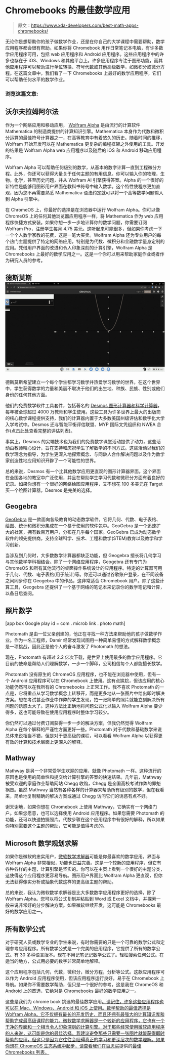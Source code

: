 # Chromebooks 的最佳数学应用

> 原文：<https://www.xda-developers.com/best-math-apps-chromebooks/>

无论你是想帮助你的孩子做数学作业，还是在你自己的大学课程中需要帮助，数学应用程序都会很有帮助。如果你将 Chromebook 用作日常笔记本电脑，有许多数学应用程序可用，包括 web 应用程序和 Android 应用程序。这些应用程序中的许多也存在于 iOS、Windows 和其他平台上。许多应用程序专注于图形功能，而其他应用程序可以帮助进行单位转换、符号代数或其他高级数学，如微积分或微分方程。在这篇文章中，我们看了一下 Chromebooks 上最好的数学应用程序，它们可以帮助任何水平的数学作业。

### 浏览这篇文章:

## 沃尔夫拉姆阿尔法

作为一个网络应用和移动应用， [Wolfram Alpha](https://www.wolframalpha.com) 是由流行的计算软件 Mathematica 的制造商提供的计算知识引擎。Mathematica 本身作为代数和微积分运算的最佳符号计算器之一，在高等教育中有着悠久的历史。随着时间的推移，Wolfram 开始开发可以在 Mathematica 更复杂的编程框架之外使用的工具。开发的结果是 Wolfram Alpha web 应用程序以及随后的 iOS 和 Android 移动应用程序。

Wolfram Alpha 可以帮助任何级别的数学，从基本的数字计算一直到工程微分方程。此外，你还可以获得大量关于任何主题的有用信息。你可以输入你的物理，生物，化学，甚至历史问题，并从 Wolfram AI 引擎获得答案。Alpha 的一个很好的新特性是能够用图形用户界面在教科书符号中输入数学。这个特性使程序更加直观，因为您不再需要熟悉 Mathematica 语法约定就可以将一个高等数学问题输入到 Alpha 引擎中。

在 ChromeOS 上，你最好的选择是在浏览器中运行 Wolfram Alpha。你可以像 ChromeOS 上的任何其他浏览器应用程序一样，将 Mathematica 作为 web 应用程序快捷方式安装。如果你想一步一步地计算你的数学问题，你需要订阅 Wolfram Pro，注册学生每月 4.75 美元。这听起来可能很多，但如果你考虑一下一个个人数学家教的花费，这是一笔大买卖。Wolfram Alpha 还为专业用户的每个热门主题提供了特定的网络应用，特别是为代数、微积分和金融数学量身定制的应用。凭借用户界面的改进和令人印象深刻的计算引擎，Wolfram Alpha 是 Chromebooks 上最好的数学应用之一。这是一个你可以用来帮助家庭作业或者作为研究人员的参考。

## 德斯莫斯![Demos on Chrome OS ](img/6f025d19b196a48c3eaad7fd3814bfb5.png)

德斯莫斯希望建立一个每个学生都学习数学并热爱学习数学的世界，在这个世界中，学生获得数学的力量和美丽不取决于他们的出生地、种族、民族、性别或他们身份的任何其他方面。

他们的免费数学软件工具套件，包括著名的 [Desmos 图形计算器和科学计算器](https://www.desmos.com)，每年被全球超过 4000 万教师和学生使用。这些工具为许多世界上最大的出版商的核心数学课程提供支持，我们的计算器内置于大多数美国州级评估和数字化大学入学考试中。Desmos 还与智能平衡评估联盟、MYP 国际文凭组织和 NWEA 合作(点击此处查看完整的评估列表)。

事实上，Desmos 的尖端技术也为我们的免费数字课堂活动提供了动力，这些活动由教师精心设计，旨在支持和庆祝学生了解数学的不同方式。这些活动以我们的教学理念为指导，为学生更深入地探索概念、与同龄人合作解决问题以及作为数学家创造性地应用知识开辟了一个可能性的世界。

总的来说，Desmos 有一个比其他数学应用更直观的图形计算器界面。这个界面在全国各地的教室中广泛使用，并且在帮助学生学习代数和微积分方面有着良好的记录。如果你想有一个很好的网络绘图应用程序，又不想花 100 多美元在 Target 买一个绘图计算器，Desmos 是完美的选择。

## Geogebra

[GeoGebra](https://www.geogebra.org/download) 是一款面向各级教育的动态数学软件，它将几何、代数、电子表格、绘图、统计和微积分集成在一个易于使用的软件包中。GeoGebra 是一个迅速扩大的社区，拥有数百万用户，分布在几乎每个国家。GeoGebra 已成为动态数学软件的领先提供商，支持全球科学、技术、工程和数学(STEM)教育以及教学和学习创新。

当涉及到几何时，大多数数学计算器都缺乏功能，但 Geogebra 擅长将几何学习与其他数学学科相结合。除了一个网络应用程序，Geogebra 还有专门为 ChromeOS 和所有其他流行的桌面操作系统设计的应用程序。特定的计算器可用于几何、代数、电子表格(用于统计)等。你还可以通过谷歌账户登录，在不同设备之间同步你在 Geogebra 中的作品，这非常适合 Chromebook 用户。除了这些计算工具，Geogebra 还提供了一个基于网络的笔记本来记录你的数学笔记和计算，以备日后查阅。

## 照片数学

[app box Google play id = com . microb link . photo math]

Photomath 是由一位父亲创建的，他正在寻找一种方法来帮助他的孩子做数学作业。作为一名工程师，Damir 经常发现试图用一种简单易懂的方式解释数学概念是一项挑战，因此正是他个人的奋斗激发了 Photomath 的想法。

现在，Photomath 有超过 2.2 亿次下载，是世界上使用最多的数学应用程序。它目前的使命是帮助人们理解数学，一步一个脚印，公司相信每个人都能擅长数学。

Photomath 没有原生的 ChromeOS 应用程序，也不能在浏览器中使用，但有一个 Android 应用程序可以在 Chromebook 上使用。这有点尴尬，但该应用的核心功能仍然可以在我所有的 Chromebooks 上正常工作。我不喜欢 Photomath 的一点是，它将重点从学习数学概念上转移开，而是更多地从一张图片中给出即时解决方案。想在考试甚至作业中作弊的学生发现，拍一张简单的照片就能立刻解决所有问题的诱惑太大了。这种方法比正确地将问题公式化以输入 Wolfram Alpha 要少得多，这也可能导致在使用应用程序时整体学习较少。

你仍然可以通过付费订阅获得一步一步的解决方案，但我仍然觉得 Wolfram Alpha 在每个解释的严谨性方面更好一些。Photomath 对于代数和基础数学来说总体来说相当不错，但是对于更高级的课程，可以看看 Wolfram Alpha 以获得更有效的计算和技术层面上更深入的解释。

## Mathway

Mathway 是另一个非常受学生欢迎的应用，就像 Photomath 一样。这种流行的原因也是使用的简单性和提交给计算引擎的答案的快速结果。几年前，Mathway 被受欢迎的家庭作业帮助网站 Chegg 收购，Chegg 是全国高校考试作弊的罪魁祸首。虽然 Mathway 当然有各种各样的计算器来帮助所有级别的数学，但在我看来，简单地复制精确的解决方案或通过 Chegg 访问它们的诱惑有点不好。

谢天谢地，如果你想在 Chromebook 上使用 Mathway，它确实有一个网络门户。如果您愿意，也可以选择使用 Android 应用程序。如果您需要 Photomath 的功能，还可以快速拍摄照片。代数步骤在这个应用程序中有很好的解释，所以如果你特别需要这个主题的帮助，它可能是值得考虑的。

## Microsoft 数学规划求解

如果你是微软的忠实用户，[微软数学求解器](https://math.microsoft.com/en)可能是你最喜欢的数学应用。界面与 Wolfram Alpha 非常相似，功能也日益完善。这是一个较新的应用程序，但它有各种各样的主题，计算引擎是坚实的。你可以在主页上看到一个很好的主题分类，这使得这个应用程序更容易导航。图形用户界面比 Wolfram Alpha 更直观，但你无法获得像实分析或抽象代数这样的更高级主题的帮助。

总的来说，我认为微软数学求解器是比大多数数学应用程序更好的选择，除了 Wolfram Alpha。您可以将公式复制并粘贴到 Word 或 Excel 文档中，并探索一般来说非常好的分步解决方案。如果微软继续开发，这可能是 Chromebooks 最好的数学应用之一。

## 所有数学公式

对于研究人员或数学专业的学生来说，有时你需要的只是一个可靠的数学公式和定理参考应用程序。所有数学公式是一个完美的应用程序，它提供了所有的数学公式。有 30 多种语言版本。现在不用记笔记记数学公式了。轻松搜索任何公式。在适当的地方，公式用必要的数字非常简单地解释。

这个应用程序包括几何，代数，微积分，微分方程，分析等公式。这款应用程序可以作为 Android 应用程序使用，但该应用程序运行良好，易于在 Chromebook 上导航。如果你不需要数学帮助，但只是一个很好的参考，这是我在 ChromeOS 和 Android 上的首选，它绝对是 Chromebooks 最好的数学应用之一。

这些是我们为 chrome book 挑选的最佳数学应用[。请记住，许多这些应用程序也可以在 Mac、Windows、Android 和 iOS 上使用。数学帮助的最佳选择是 Wolfram Alpha。它不仅拥有最长的开发历史，而且还拥有最强大的计算知识库和帮助完成最高级课程的能力。微软数学求解器是一个较新的应用程序，它也有一个干净的界面和一个相当令人印象深刻的计算引擎。对于那些经常使用微软应用程序的人来说，这可能是你的最佳选择。我建议避免那些只需要一张图片就能获得即时帮助的应用，但这只是因为它往往会阻碍真正的学习和更深层次的数学理解。如果你想在 ChromeOS 生态系统中起步，请查看我们在百思买](https://www.xda-developers.com/best-chromebooks/)提供的[最佳 Chromebooks 列表。](https://www.xda-developers.com/best-chromebooks-best-buy/)